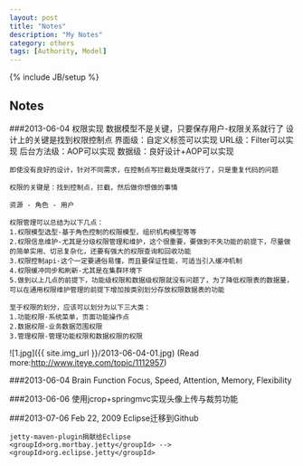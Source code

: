 ```yaml
---
layout: post
title: "Notes"
description: "My Notes"
category: others
tags: [Authority, Model]
---
```

{% include JB/setup %}

## Notes

###2013-06-04 权限实现
    数据模型不是关键，只要保存用户-权限关系就行了
    设计上的关键是找到权限控制点
    界面级：自定义标签可以实现
    URL级：Filter可以实现
    后台方法级：AOP可以实现
    数据级：良好设计+AOP可以实现

    即使没有良好的设计，针对不同需求，在控制点写拦截处理类就行了，只是重复代码的问题

    权限的关键是：找到控制点，拦截，然后做你想做的事情
    
    资源 - 角色 - 用户 

    权限管理可以总结为以下几点：
    1.权限模型选型-基于角色控制的权限模型，组织机构模型等等
    2.权限信息维护-尤其是分级权限管理和维护，这个很重要，要做到不失功能的前提下，尽量做的简单实用、切忌复杂化，还要有强大的权限查询和回收功能
    3.权限控制api-这个一定要通俗易懂，而且要保证性能，可适当引入缓冲机制
    4.权限缓冲同步和刷新-尤其是在集群环境下
    5.做到以上几点的前提下，功能级权限和数据级权限就没有问题了，为了降低权限表的数据量，可以在通用权限维护管理的前提下增加按类别划分存放权限数据表的功能

    至于权限的划分，应该可以划分为以下三大类：
    1.功能权限-系统菜单，页面功能操作点
    2.数据权限-业务数据范围权限
    3.管理权限-管理功能权限和数据权限的权限
    
![1.jpg]({{ site.img_url }}/2013-06-04-01.jpg)
(Read more:<http://www.iteye.com/topic/1112957>)

###2013-06-04 Brain Function
    Focus, Speed, Attention, Memory, Flexibility

###2013-06-06
    使用jcrop+springmvc实现头像上传与裁剪功能

###2013-07-06
    Feb 22, 2009 Eclipse迁移到Github
    
    jetty-maven-plugin捐献给Eclipse
    <groupId>org.mortbay.jetty</groupId> --> <groupId>org.eclipse.jetty</groupId>

